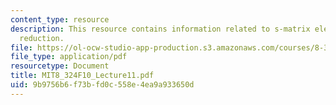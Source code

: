 ```yaml
---
content_type: resource
description: This resource contains information related to s-matrix elements and LSZ
  reduction.
file: https://ol-ocw-studio-app-production.s3.amazonaws.com/courses/8-324-relativistic-quantum-field-theory-ii-fall-2010/9b9756b6f73bfd0c558e4ea9a933650d_MIT8_324F10_Lecture11.pdf
file_type: application/pdf
resourcetype: Document
title: MIT8_324F10_Lecture11.pdf
uid: 9b9756b6-f73b-fd0c-558e-4ea9a933650d
---
```

